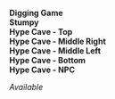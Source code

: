 ﻿**Digging Game**  
**Stumpy**  
**Hype Cave - Top**  
**Hype Cave - Middle Right**  
**Hype Cave - Middle Left**  
**Hype Cave - Bottom**  
**Hype Cave - NPC**

*Available*
